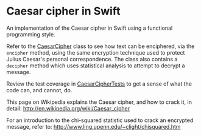 # Caesar cipher in Swift

An implementation of the Caesar cipher in Swift using a functional programming style.

Refer to the [CaesarCipher](/caesar/CaesarCipher.swift) class to see how text can be enciphered, via the `encipher` method, using the same encryption technique used to protect Julius Caesar's personal correspondence. The class also contains a `decipher` method which uses statistical analysis to attempt to decrypt a message.

Review the test coverage in [CaesarCipherTests](/caesarTests/CaesarCipherTests.swift) to get a sense of what the code can, and cannot, do.

This page on Wikipedia explains the Caesar cipher, and how to crack it, in detail:
http://en.wikipedia.org/wiki/Caesar_cipher

For an introduction to the chi-squared statistic used to crack an encrypted message, refer to:
http://www.ling.upenn.edu/~clight/chisquared.htm
